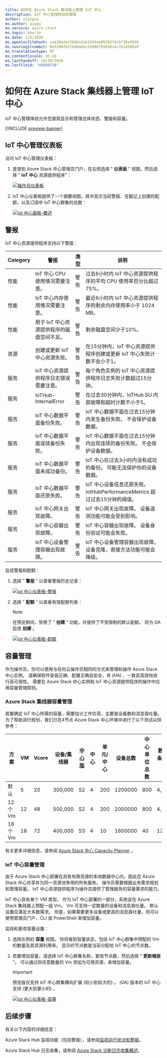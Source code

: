 ```yaml
---
title: 如何在 Azure Stack 集线器上管理 IoT 中心
description: IoT 中心管理体验和警报
author: yiyiguo
ms.author: yiygu
ms.service: azure-stack
ms.topic: how-to
ms.date: 1/6/2020
ms.openlocfilehash: ca410a3ec5b66a3ab3243ae06f82f4cb736af836
ms.sourcegitcommit: 0e3296fb27b9dabbc2569bf85656c4c7b1d58ba9
ms.translationtype: MT
ms.contentlocale: zh-CN
ms.lasthandoff: 10/30/2020
ms.locfileid: "93049718"
---
```

# <a name="how-to-manage-iot-hub-on-azure-stack-hub"></a>如何在 Azure Stack 集线器上管理 IoT 中心

IoT 中心管理体验允许您直观显示和管理总体状态、警报和容量。

[!INCLUDE [preview-banner](../includes/iot-hub-preview.md)]

## <a name="iot-hub-management-dashboard"></a>IoT 中心管理仪表板

访问 IoT 中心管理仪表板：

1. 登录到 Azure Stack 中心管理员门户，在左侧选择 " **仪表板** " 视图，然后选择 " **IoT 中心** 资源提供程序"：

   [![操作员仪表板](media\iot-hub-rp-manage\dashboard.png)](media\iot-hub-rp-manage-capacity\dashboard.png#lightbox)

2. IoT 中心仪表板提供了一个摘要视图，其中显示当前警报、在戳记上创建的配额，以及订阅中 IoT 中心群集的总数： 

   [![iot 中心面板-概述](media\iot-hub-rp-manage\dashboard-rp-iot-hub-overview.png)](media\iot-hub-rp-manage-capacity\dashboard-rp-iot-hub-overview.png#lightbox)

## <a name="alerts"></a>警报

IoT 中心资源提供程序支持以下警报：

|Category|警报|类型|说明|
|-|-|-|-|
|性能|IoT 中心 CPU 使用情况需要注意。|警告|过去6小时内 IoT 中心资源提供程序的平均 CPU 使用率百分比超过75%。|
|性能|IoT 中心内存使用情况需要注意。|警告|最近6小时内 IoT 中心资源提供程序的剩余内存使用率小于 1024 MB。|
|性能|用于 IoT 中心资源提供程序的磁盘空间不足。|警告|剩余磁盘空间少于10%。|
|资源|创建或更新 IoT 中心资源失败。|警告|在15分钟内，IoT 中心资源提供程序创建或更新 IoT 中心失败计数不会小于1。|
|服务|IoT 中心资源提供程序日志错误需要注意。|警告|每个角色实例的 IoT 中心资源提供程序日志失败计数超过15分钟。|
|服务|IoTHub-InternalError|警告|在过去30分钟内，IoTHub SU 内部故障和超时计数不小于5。|
|服务|IoT 中心数据平面备份失败。|警告|IoT 中心数据平面在过去15分钟内发生备份失败。 不会保护设备数据。|
|服务|IoT 中心数据平面连续备份失败。|警告|IoT 中心数据平面在过去15分钟内出现连续的备份失败。 不会保护设备数据。|
|服务|IoT 中心数据平面未成功备份。|警告|IoT 中心在过去3小时内没有成功的备份。 可能无法保护你的设备数据。|
|服务|IoT 中心数据平面还原失败。|警告|IoT 中心设备信息还原失败。 IotHubPerformanceMetrics 超过过去15分钟的阈值。|
|服务|IoT 中心网关出现故障。|警告|IoT 中心网关出现故障。 设备遥测功能可能会受到影响。|
|服务|IoT 中心容器出现故障。|警告|IoT 中心容器出现故障。 设备身份验证可能会失败。 |
|服务|IoT 中心设备管理容器出现故障。|警告|IoT 中心设备管理容器出现故障。 设备克隆，直接方法功能可能会降级。|

监视警报和配额：

1. 选择 " **警报** " 以查看警报历史记录： 
 
   [![iot 中心仪表板-警报](media\iot-hub-rp-manage\dashboard-rp-iot-hub-alerts.png)](media\iot-hub-rp-manage-capacity\dashboard-rp-iot-hub-alerts.png#lightbox)  

2. 选择 " **配额** " 以查看有效配额列表：  

   > [!NOTE]
   > 在预览期间，禁用了 " **创建** " 功能，并提供了不受限制的默认配额。 将为 GA 启用 **创建** 。

   [![iot 中心仪表板-配额](media\iot-hub-rp-manage\dashboard-rp-iot-hub-quotas.png)](media\iot-hub-rp-manage-capacity\dashboard-rp-iot-hub-quotas.png#lightbox) 

## <a name="capacity-management"></a>容量管理

作为操作员，你可以使用与任何云操作员相同的方式来管理和操作 Azure Stack 中心实例。 请确保软件安装正确、配置正确且安全，并 (HA) 、一致且高效地进行高可用性。 需要在 Azure Stack 中心实例和 IoT 中心资源提供程序的操作中应用容量管理原则。

### <a name="azure-stack-hub-capacity-management"></a>Azure Stack 集线器容量管理

若要确定 IoT 中心所需的容量，需要估计工作负荷，主要是设备数和消息吞吐量。 为了帮助进行规划，我们已在4节点 Azure Stack 中心环境中进行了以下测试以供参考：

| 方案 | VM | Vcore | 设备/集线器 | [中心版](https://azure.microsoft.com/pricing/details/iot-hub) | 中心 | 单元/中心 | 设备总数 | 中心单位总数 | 数百万条消息/天 |
|----------|---------------|------------------|-----------------------|-------------------|-|-|-|-|-|
|默认|5|20|300,000|S2|4|200|1200000|800|4,800|
|12个 Vm|12|48|500,000|S2|4|200|2000000|800|4,800|
|18个 Vm|18|72|400,000|S3|4|10|1600000|40|12,000|

有关更多详细信息，请参阅 [Azure Stack 中心 Capacity Planner](azure-stack-capacity-planner.md) 。

### <a name="iot-hub-capacity-management"></a>IoT 中心容量管理

由于 Azure Stack 中心部署在具有有限资源的本地数据中心内，因此在 Azure Stack 中心共享并为同一资源池争用的所有服务。 操作员需要根据业务需求规划和管理容量。 IoT 中心资源提供程序为操作员提供了管理服务的容量需求的能力。

IoT 中心具有单个 VM 类型。 作为 IoT 中心部署的一部分，系统会在 Azure Stack 集线器上预配一组 Vm。 Vm 可支持一定数量的设备和消息吞吐量。 默认设置应满足大多数需求。 但是，如果需要更多设备或更高的消息吞吐量，则可以使用管理员门户、CLI 或 PowerShell 来增加容量。 

监视和更改容量设置：

1. 选择左侧的 **容量** 视图。 你将看到容量状态，包括 IoT 中心群集中预配的 Vm 的数量及其资源利用率。 显示的节点数是当前分配给 IoT 中心的节点数。 

2. 若要增加容量，请选择 IoT 中心群集名称，更改节点数，然后选择 " **更新缩放** "。 可以通过将任意数量的 Vm 添加为可用资源，来增加容量。

   > [!IMPORTANT]
   > 预览版仅支持 IoT 中心群集横向扩展 (较小到较大的) 。  (GA) 版本的 IoT 中心支持 (更大到更小的) 。

   [![iot 中心仪表板-容量](media\iot-hub-rp-manage\dashboard-rp-iot-hub-capacity.png)](media\iot-hub-rp-manage-capacity\dashboard-rp-iot-hub-capacity.png#lightbox)


## <a name="next-steps"></a>后续步骤

有关以下内容的详细信息：

Azure Stack Hub 监视功能（包括警报），请参阅[监视运行状况和警报](azure-stack-monitor-health.md)。

Azure Stack Hub 日志收集，请参阅 [Azure Stack 诊断日志收集概述](azure-stack-diagnostic-log-collection-overview.md)。

